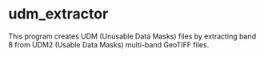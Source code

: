 # udm_extractor
This program creates UDM (Unusable Data Masks) files by extracting band 8 from UDM2 (Usable Data Masks) multi-band GeoTIFF files.
